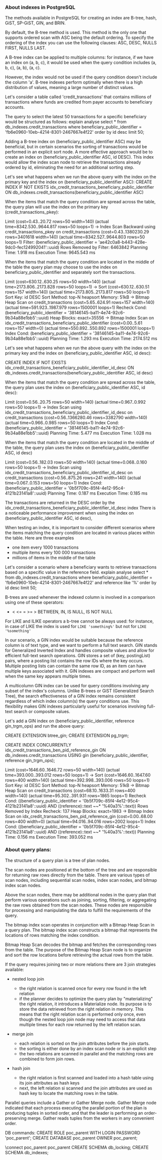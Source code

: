 ### About indexes in PostgreSQL

The methods available in PostgreSQL for creating an index are B-tree, hash, GiST, SP-GiST, GIN, and BRIN.

By default, the B-tree method is used.
This method is the only one that supports ordered scan with ASC being the default ordering.
To specify the ordering of the index you can use the following clauses: ASC, DESC, NULLS FIRST, NULLS LAST.

A B-tree index can be applied to multiple columns: for instance, if we have an index on (a, b, c),
it would be used when the query condition includes (a, b, c), (a, b), (a, c).

However, the index would not be used if the query condition doesn't include the column 'a'.
B-tree indexes perform optimally when there is a high distribution of values, meaning a large number of distinct values.

Let's consider a table called 'credit_transactions' that contains millions of transactions
where funds are credited from payer accounts to beneficiary accounts.

The query to select the latest 50 transactions for a specific beneficiary would be structured as follows:
explain analyse select * from db_indexes.credit_transactions
where beneficiary_public_identifier = 'fb6e0960-10eb-4214-8301-2467667e4f22'
order by id desc
limit 50;

Adding a B-tree index on (beneficiary_public_identifier ASC) may be beneficial,
but in certain scenarios the sorting of transactions would be performed in an explicit sort node.
A more effective approach would be to create an index on (beneficiary_public_identifier ASC, id DESC).
This index would allow the index scan node to retrieve the transactions already ordered by id,
eliminating the need for an additional sorting step.

Let's see what happens when we run the above query with the index on the primary key
and the index on (beneficiary_public_identifier ASC):
CREATE INDEX IF NOT EXISTS idx_credit_transactions_beneficiary_public_identifier ON
db_indexes.credit_transactions(beneficiary_public_identifier ASC)


When the items that match the query condition are spread across the table, the query plan will use the index on the primary key (credit_transactions_pkey):

Limit  (cost=0.43..20.72 rows=50 width=140) (actual time=8342.530..9644.817 rows=50 loops=1)
  ->  Index Scan Backward using credit_transactions_pkey on credit_transactions  (cost=0.43..1380230.29 rows=3401618 width=140) (actual time=8342.527..9644.803 rows=50 loops=1)
  Filter: (beneficiary_public_identifier = 'ae42c0a8-b443-428e-9dc0-fec124992041'::uuid)
  Rows Removed by Filter: 6463842
Planning Time: 1.918 ms
Execution Time: 9645.543 ms

When the items that match the query condition are located in the middle of the table
  the query plan may choose to use the index on beneficiary_public_identifier and separately sort the transactions.
  
Limit  (cost=630.12..630.25 rows=50 width=140) (actual time=2173.806..2173.828 rows=50 loops=1)
  ->  Sort  (cost=630.12..630.51 rows=157 width=140) (actual time=2173.805..2173.817 rows=50 loops=1)
  Sort Key: id DESC
  Sort Method: top-N heapsort  Memory: 51kB
  ->  Bitmap Heap Scan on credit_transactions  (cost=5.65..624.91 rows=157 width=140) (actual time=591.923..1987.979 rows=1500001 loops=1)
    Recheck Cond: (beneficiary_public_identifier = '38146145-ba11-4e74-92c6-9b34a88e1bb5'::uuid)
    Heap Blocks: exact=35556
        ->  Bitmap Index Scan on idx_credit_transactions_beneficiary_public_identifier  (cost=0.00..5.61 rows=157 width=0) (actual time=550.892..550.892 rows=1500001 loops=1)
            Index Cond: (beneficiary_public_identifier = '38146145-ba11-4e74-92c6-9b34a88e1bb5'::uuid)
Planning Time: 1.293 ms
Execution Time: 2174.512 ms

Let's see what happens when we run the above query with the index on the primary key and the index on (beneficiary_public_identifier ASC, id desc):

CREATE INDEX IF NOT EXISTS idx_credit_transactions_beneficiary_public_identifier_id_desc ON
db_indexes.credit_transactions(beneficiary_public_identifier ASC, id desc)

When the items that match the query condition are spread across the table, the query plan uses the index on (beneficiary_public_identifier ASC, id desc):
  
Limit  (cost=0.56..20.75 rows=50 width=140) (actual time=0.967..0.992 rows=50 loops=1)
  ->  Index Scan using idx_credit_transactions_beneficiary_public_identifier_id_desc on credit_transactions  (cost=0.56..1366280.46 rows=3382790 width=140) (actual time=0.966..0.985 rows=50 loops=1)
  Index Cond: (beneficiary_public_identifier = '38146145-ba11-4e74-92c6-9b34a88e1bb5'::uuid)
Planning Time: 5.477 ms
Execution Time: 1.028 ms

When the items that match the query condition are located in the middle of the table, the query plan uses the index on (beneficiary_public_identifier ASC, id desc)
  
Limit  (cost=0.56..182.03 rows=50 width=140) (actual time=0.068..0.160 rows=50 loops=1)
  ->  Index Scan using idx_credit_transactions_beneficiary_public_identifier_id_desc on credit_transactions  (cost=0.56..875.26 rows=241 width=140) (actual time=0.067..0.153 rows=50 loops=1)
  Index Cond: (beneficiary_public_identifier = '0b5f709c-85f4-4e12-95c4-4121b23141a8'::uuid)
Planning Time: 0.187 ms
Execution Time: 0.185 ms


The transactions are returned in the DESC order by the idx_credit_transactions_beneficiary_public_identifier_id_desc index
There is a noticeable performance improvement when using the index on (beneficiary_public_identifier ASC, id desc),

When testing an index, it is important to consider different scenarios where the items matching the query condition are located in various places within the table.
Here are three examples
* one item every 1000 transactions
* multiple items every 100 000 transactions
* millions of items in the middle of the table


Let's consider a scenario where a beneficiary wants to retrieve transactions based on a specific value in the reference field.
explain analyse select * from db_indexes.credit_transactions
where beneficiary_public_identifier = 'fb6e0960-10eb-4214-8301-2467667e4f22'
and reference like '%'
order by id desc
limit 50;

B-trees are used whenever the indexed column is involved in a comparison using one of these operators:
* <   <=   =   >=   >   BETWEEN,   IN,  IS NULL, IS NOT NULL

For LIKE and ILIKE operators a b-tree cannot be always used: for instance, in case of LIKE the index is used for `LIKE 'something%'` but not for `LIKE '%something'`

In our scenario, a GIN index would be suitable because the reference column is of text type,
and we want to perform a full text search.
GIN stands for Generalized Inverted Index and handles composite values and allow for efficient full-text search operations.
GIN stores a set of (key, postingList) pairs, where a posting list contains the row IDs where the key occurs.
Multiple posting lists can contain the same row ID, as an item can have multiple keys associated with it.
GIN indexes are compact and perform well when the same key appears multiple times.

A multicolumn GIN index can be used for query conditions involving any subset of the index's columns.
Unlike B-trees or GiST (Generalized Search Tree), the search effectiveness of a GIN index remains consistent
regardless of which index column(s) the query conditions use. This flexibility makes GIN indexes particularly useful for scenarios involving full-text search or composite values.


Let's add a GIN index on (beneficiary_public_identifier, reference gin_trgm_ops) and run the above query:

CREATE EXTENSION btree_gin;
CREATE EXTENSION pg_trgm;

CREATE INDEX CONCURRENTLY idx_credit_transactions_ben_pid_reference_gin
ON db_indexes.credit_transactions USING gin (beneficiary_public_identifier, reference gin_trgm_ops);

Limit  (cost=1646.60..1646.72 rows=50 width=140) (actual time=393.000..393.012 rows=50 loops=1)
    ->  Sort  (cost=1646.60..1647.60 rows=400 width=140) (actual time=392.998..393.006 rows=50 loops=1)
    Sort Key: id DESC
    Sort Method: top-N heapsort  Memory: 51kB
    ->  Bitmap Heap Scan on credit_transactions  (cost=68.10..1633.31 rows=400 width=140) (actual time=95.302..391.931 rows=1865 loops=1)
    Recheck Cond: ((beneficiary_public_identifier = '0b5f709c-85f4-4e12-95c4-4121b23141a8'::uuid) AND ((reference)::text ~~* '%40a3%'::text))
    Rows Removed by Index Recheck: 137
    Heap Blocks: exact=1983
    ->  Bitmap Index Scan on idx_credit_transactions_ben_pid_reference_gin  (cost=0.00..68.00 rows=400 width=0) (actual time=94.016..94.016 rows=2002 loops=1)
    Index Cond: ((beneficiary_public_identifier = '0b5f709c-85f4-4e12-95c4-4121b23141a8'::uuid) AND ((reference)::text ~~* '%40a3%'::text))
Planning Time: 0.156 ms
Execution Time: 393.052 ms

### About query plans:

The structure of a query plan is a tree of plan nodes.

The scan nodes are positioned at the bottom of the tree and are responsible for returning raw rows directly from the table.
There are various types of scan nodes, including sequential scan nodes, index scan nodes, and bitmap index scan nodes.

Above the scan nodes, there may be additional nodes in the query plan that perform various operations such as joining, sorting, filtering, or aggregating the raw rows obtained from the scan nodes.
These nodes are responsible for processing and manipulating the data to fulfill the requirements of the query.

The bitmap index scan operates in conjunction with a Bitmap Heap Scan in a query plan.
The bitmap index scan constructs a bitmap that represents the locations of rows matching the index condition.

Bitmap Heap Scan decodes the bitmap and fetches the corresponding rows from the table.
The purpose of the Bitmap Heap Scan node is to organize and sort the row locations before retrieving the actual rows from the table.

If the query requires joining two or more relations there are 3 join strategies available:
- nested loop join
  - the right relation is scanned once for every row found in the left relation
  - if the planner decides to optimize the query plan by "materializing" the right relation, it introduces a Materialize node. Its purpose is to store the data retrieved from the right relation in memory. This means that the right relation scan is performed only once, even though the nested loop join node may need to access that data multiple times for each row returned by the left relation scan.

- merge join 
  - each relation is sorted on the join attributes before the join starts.
  - the sorting is either done by an index scan node or is an explicit step
  - the two relations are scanned in parallel and the matching rows are combined to form join rows.

- hash join 
  - the right relation is first scanned and loaded into a hash table using its join attributes as hash keys
  - next, the left relation si scanned and the join attributes are used as hash key to locate the matching rows in the table.


Parallel queries include a Gather or Gather Merge node.
Gather Merge node indicated that each process executing the parallel portion of the plan is producing tuples in sorted order, and that the leader is performing an order-preserving merge.
Gather reads tuples from the workers in any convenient order.


DB commands:
CREATE ROLE poc_parent WITH LOGIN PASSWORD 'poc_parent';
CREATE DATABASE poc_parent OWNER poc_parent;

\connect poc_parent poc_parent
CREATE SCHEMA db_locking;
CREATE SCHEMA db_indexes;